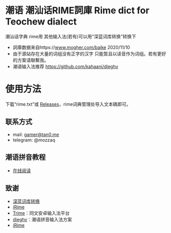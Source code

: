 # 潮语 潮汕话RIME詞庫 Rime dict for Teochew dialect
潮汕话字典 rime用 其他输入法(若有)可以用“深蓝词库转换”转换下
- 詞庫数据来自https://www.mogher.com/baike 2020/11/10
- 由于源站存在大量的词组没有正字的汉字 只能暂且以读音作为词组。若有更好的方案请聯繫我。
- 潮语输入法推荐 https://github.com/kahaani/dieghv
# 使用方法
下载“rime.txt”或 [Releases](https://github.com/ciskonc/diosuasvdiang/releases)，rime词典管理处导入文本碼即可。

## 联系方式
- mail: gamer@tan0.me
- telegram: @mozzaq

## 潮语拼音教程
- [在线阅读](https://kahaani.github.io/gatian)


## 致谢

- [深蓝词库转换](https://github.com/studyzy/imewlconverter)
- [iRime](https://github.com/jimmy54/iRime)
- [Trime](https://github.com/osfans/trime)：同文安卓输入法平台
- [dieghv](https://github.com/kahaani/dieghv)：潮语拼音输入法方案
- [iRime](https://github.com/jimmy54/iRime)
